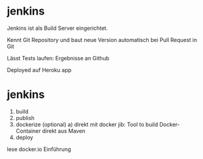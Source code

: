 jenkins
=======

Jenkins ist als Build Server eingerichtet.

Kennt Git Repository und baut neue Version automatisch bei Pull Request in Git

Lässt Tests laufen: Ergebnisse an Github

Deployed auf Heroku app


# jenkins
1. build
2. publish
3. dockerize (optional)
	a) direkt mit docker
	jib: Tool to build Docker-Container direkt aus Maven
4. deploy
	
lese docker.io Einführung